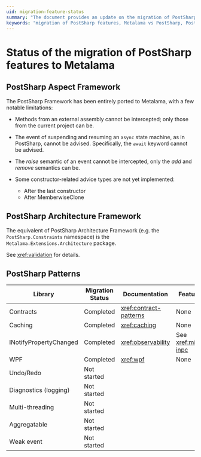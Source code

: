 ```yaml
---
uid: migration-feature-status
summary: "The document provides an update on the migration of PostSharp features to Metalama, detailing what has been completed and what is still in progress."
keywords: "migration of PostSharp features, Metalama vs PostSharp, PostSharp vs Metalama, comparison"
---
```


# Status of the migration of PostSharp features to Metalama

## PostSharp Aspect Framework

The PostSharp Framework has been entirely ported to Metalama, with a few notable limitations:

* Methods from an external assembly cannot be intercepted; only those from the current project can be.
* The event of suspending and resuming an `async` state machine, as in PostSharp, cannot be advised. Specifically, the `await` keyword cannot be advised.
* The _raise_ semantic of an event cannot be intercepted, only the _add_ and _remove_ semantics can be.
* Some constructor-related advice types are not yet implemented:

    * After the last constructor
    * After MemberwiseClone

## PostSharp Architecture Framework

The equivalent of PostSharp Architecture Framework (e.g. the `PostSharp.Constraints` namespace) is the `Metalama.Extensions.Architecture` package. 

See <xref:validation> for details.

## PostSharp Patterns

| Library                | Migration Status | Documentation            | Feature gaps                                                       |
| ---------------------- | ---------------- | ------------------------ | ------------------------------------------------------------------ |
| Contracts              | Completed        | <xref:contract-patterns> | None                                                               |
| Caching                | Completed        | <xref:caching>           | None                                                               |
| INotifyPropertyChanged | Completed        | <xref:observability>     | See <xref:migrating-inpc>        |
| WPF                   | Completed        | <xref:wpf>              | None                                                               |
| Undo/Redo              | Not started      |                          |                                                                    |
| Diagnostics (logging)  | Not started      |                          |                                                                    |
| Multi-threading        | Not started      |                          |                                                                    |
| Aggregatable           | Not started      |                          |                                                                    |
| Weak event             | Not started      |                          |                                                                    |


